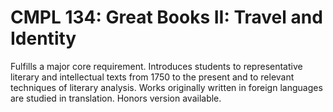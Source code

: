 # CMPL 134: Great Books II: Travel and Identity

Fulfills a major core requirement. Introduces students to representative literary and intellectual texts from 1750 to the present and to relevant techniques of literary analysis. Works originally written in foreign languages are studied in translation. Honors version available.